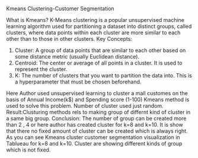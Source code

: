Kmeans Clustering-Customer Segmentation

What is Kmeans?
K-Means clustering is a popular unsupervised machine learning algorithm used for partitioning a dataset into distinct groups, called clusters, where data points within each cluster are more similar to each other than to those in other clusters.
Key Concepts:
1.	Cluster: A group of data points that are similar to each other based on some distance metric (usually Euclidean distance).
2.	Centroid: The center or average of all points in a cluster. It is used to represent the cluster.
3.	K: The number of clusters that you want to partition the data into. This is a hyperparameter that must be chosen beforehand.


Here Author used unsupervised learning to cluster a mall customes on the basis of Annual Income(k$) and Spending score (1-100)
Kmeans method is used to solve this problem.
Number of cluster used just random.
Result:Clusturing methods rels to making group of differnt kind of cluster in a same big group.
Conclusion: The number of group can be created more than 2 , 4 or here author has created cluster for k=8 and k=10. It is show that there no fixed amount of cluster can be created which is always right.
As you can see Kmeans cluster customer segmentation visualization in  Tablueau for k=8 and k=10. Cluster are showing different kinds of group which is not fixed.
